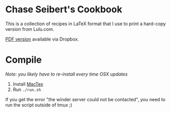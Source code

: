 # Chase Seibert's Cookbook

This is a collection of recipes in LaTeX format that I use to print a hard-copy version from Lulu.com.

[PDF version](https://dl.dropboxusercontent.com/u/422013/cookbook.pdf) available via Dropbox.


# Compile

*Note: you likely have to re-install every time OSX updates*

1. Install [MacTex](https://tug.org/mactex/)
2. Run `./run.sh`

If you get the error "the winder server could not be contacted", you need to run the script outside of tmux ;)



